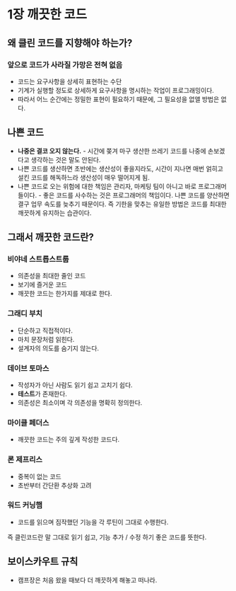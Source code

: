 # 1장 깨끗한 코드

## 왜 클린 코드를 지향해야 하는가?

### 앞으로 코드가 사라질 가망은 전혀 없음

* 코드는 요구사항을 상세히 표현하는 수단
* 기계가 실행할 정도로 상세하게 요구사항을 명시하는 작업이 프로그래밍이다. 
* 따라서 어느 순간에는 정밀한 표현이 필요하기 때문에, 그 필요성을 없앨 방법은 없다.



## 나쁜 코드

* **나중은 결코 오지 않는다.** - 시간에 쫒겨 마구 생산한 쓰레기 코드를 나중에 손보겠다고 생각하는 것은 말도 안된다.
* 나쁜 코드를 생산하면 초반에는 생산성이 좋을지라도, 시간이 지나면 매번 얽히고 설킨 코드를 해독하느라 생산성이 매우 떨어지게 됨.
* 나쁜 코드로 오는 위험에 대한 책임은 관리자, 마케팅 팀이 아니고 바로 프로그래머들이다. - 좋은 코드를 사수하는 것은 프로그래머의 책임이다. 나쁜 코드를 양산하면 결구 업무 속도를 늦추기 때문이다. 즉 기한을 맞추는 유일한 방법은 코드를 최대한 깨끗하게 유지하는 습관이다.



## 그래서 깨끗한 코드란?

### 비야네 스트롭스트룹

* 의존성을 최대한 줄인 코드
* 보기에 즐거운 코드
* 깨끗한 코드는 한가지를 제대로 한다.



### 그래디 부치

* 단순하고 직접적이다.
* 마치 문장처럼 읽힌다.
* 설계자의 의도를 숨기지 않는다.



### 데이브 토마스

* 작성자가 아닌 사람도 읽기 쉽고 고치기 쉽다.
* **테스트**가 존재한다.
* 의존성은 최소이며 각 의존성을 명확히 정의한다.



### 마이클 페더스

* 깨끗한 코드는 주의 깊게 작성한 코드다.



### 론 제프리스

* 중복이 없는 코드
* 초반부터 간단환 추상화 고려



### 워드 커닝햄

* 코드를 읽으며 짐작했던 기능을 각 루틴이 그대로 수행한다.



즉 클린코드란 말 그대로 읽기 쉽고, 기능 추가 / 수정 하기 좋은 코드를 뜻한다.



## 보이스카우트 규칙

* 캠프장은 처음 왔을 때보다 더 깨끗하게 해놓고 떠나라.